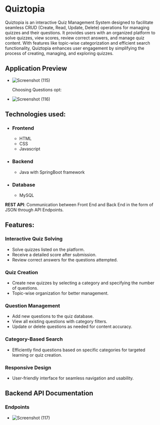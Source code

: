 # Quiztopia
Quiztopia is an interactive Quiz Management System designed to facilitate seamless CRUD (Create, Read, Update, Delete) operations for managing quizzes and their questions. It provides users with an organized platform to solve quizzes, view scores, review correct answers, and manage quiz content. With features like topic-wise categorization and efficient search functionality, Quiztopia enhances user engagement by simplifying the process of creating, managing, and exploring quizzes.

## Application Preview
* ![Screenshot (115)](https://github.com/user-attachments/assets/7348e84d-c23d-43a7-9b09-3285e20a6691)

  Choosing Questions opt:
* ![Screenshot (116)](https://github.com/user-attachments/assets/fd13d4d3-2cbd-4cf9-95b3-3560a7e5e883)


## Technologies used:
* ### Frontend 
    * HTML
    * CSS
    * Javascript
  
* ### Backend
    * Java with SpringBoot framework

* ### Database
    * MySQL
  

**REST API**: Communication between Front End and Back End in the form of JSON through API Endpoints.

## Features:

### **Interactive Quiz Solving**
- Solve quizzes listed on the platform.
- Receive a detailed score after submission.
- Review correct answers for the questions attempted.

### **Quiz Creation**
- Create new quizzes by selecting a category and specifying the number of questions.
- Topic-wise organization for better management.

### **Question Management**
- Add new questions to the quiz database.
- View all existing questions with category filters.
- Update or delete questions as needed for content accuracy.

### **Category-Based Search**
- Efficiently find questions based on specific categories for targeted learning or quiz creation.

### **Responsive Design**
- User-friendly interface for seamless navigation and usability.


## Backend API Documentation
### Endpoints
 - ![Screenshot (117)](https://github.com/user-attachments/assets/41080c8b-865a-4809-9900-bb7f3562d9da)


 
